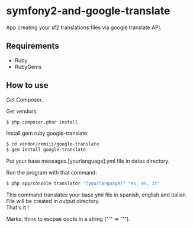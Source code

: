 # symfony2-and-google-translate

App creating your sf2 translations files via google translate API.<br />

## Requirements

* Ruby
* RubyGems

## How to use

Get Composer.

Get vendors:
```bash
$ php composer.phar install
```

Install gem ruby google-translate:
```bash
$ cd vendor/remiii/google-translate
$ gem install google-translate
```

Put your base messages.[yourlanguage].yml file in datas directory.<br/>

Run the program with that command:
```bash
$ php app/console translator "[yourlanguage]" "es, en, it"
```
This command translates your base yml file in spanish, english and italian. File will be created in output directory.<br />That's it !

Marks: think to escpae quote in a string ("'" => "\'").

